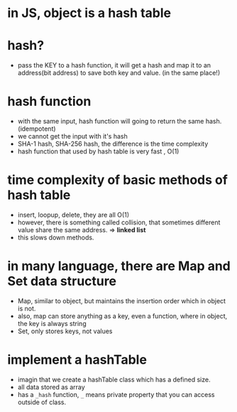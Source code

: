 # in JS, object is a hash table
# hash?
- pass the KEY to a hash function, it will get a hash and map it to an address(bit address) to save both key and value. (in the same place!)

# hash function
- with the same input, hash function will going to return the same hash. (idempotent)
- we cannot get the input with it's hash
- SHA-1 hash, SHA-256 hash, the difference is the time complexity
- hash function that used by hash table is very fast , O(1)


# time complexity of basic methods of hash table
- insert, loopup, delete, they are all O(1)
- however, there is something called collision, that sometimes different value share the same address. => **linked list**
- this slows down methods.

# in many language, there are Map and Set data structure
- Map, similar to object, but maintains the insertion order which in object is not.
- also, map can store anything as a key, even a function, where in object, the key is always string
- Set, only stores keys, not values

# implement a hashTable
- imagin that we create a hashTable class which has a defined size.
- all data stored as array
- has a ```_hash``` function, ```_``` means private property that you can access outside of class.
```
